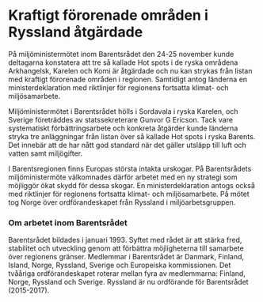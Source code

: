 # Kraftigt förorenade områden i Ryssland åtgärdade

På miljöministermötet inom Barentsrådet den 24\-25 november kunde deltagarna konstatera att tre så kallade Hot spots i de ryska områdena Arkhangelsk, Karelen och Komi är åtgärdade och nu kan strykas från listan med kraftigt förorenade områden i regionen. Samtidigt antog länderna en ministerdeklaration med riktlinjer för regionens fortsatta klimat\- och miljösamarbete.


Miljöministermötet i Barentsrådet hölls i Sordavala i ryska Karelen, och Sverige företräddes av statssekreterare Gunvor G Ericson. Tack vare systematiskt förbättringsarbete och konkreta åtgärder kunde länderna stryka tre anläggningar från listan över så kallade Hot spots i ryska Barents. Det innebär att de har nått god standard när det gäller utsläpp till luft och vatten samt miljögifter.

I Barentsregionen finns Europas största intakta urskogar. På Barentsrådets miljöministermöte välkomnades därför arbetet med en ny strategi som möjliggör ökat skydd för dessa skogar. En ministerdeklaration antogs också med riktlinjer för regionens fortsatta klimat\- och miljösamarbete. På mötet tog Norge över ordförandeskapet från Ryssland i miljöarbetsgruppen.

### Om arbetet inom Barentsrådet

Barentsrådet bildades i januari 1993\. Syftet med rådet är att stärka fred, stabilitet och utveckling genom att förbättra möjligheterna till samarbete över regionens gränser. Medlemmar i Barentsrådet är Danmark, Finland, Island, Norge, Ryssland, Sverige och Europeiska kommissionen. Det tvååriga ordförandeskapet roterar mellan fyra av medlemmarna: Finland, Norge, Ryssland och Sverige. Ryssland är nu ordförande för Barentsrådet (2015\-2017\).
